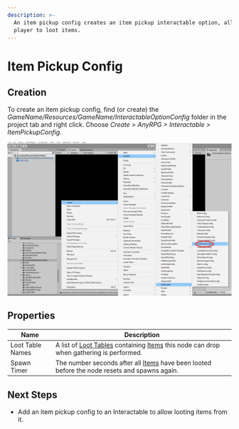 ```yaml
---
description: >-
  An item pickup config creates an item pickup interactable option, allowing the
  player to loot items.
---
```


# Item Pickup Config

## Creation

To create an item pickup config, find (or create) the _GameName/Resources/GameName/InteractableOptionConfig_ folder in the project tab and right click.  Choose _Create > AnyRPG > Interactable > ItemPickupConfig_.

![](<../../.gitbook/assets/image (8) (2).png>)

## Properties

| Name             | Description                                                                                                             |
| ---------------- | ----------------------------------------------------------------------------------------------------------------------- |
| Loot Table Names | A list of [Loot Tables](../loot-table.md) containing [Items](../items/) this node can drop when gathering is performed. |
| Spawn Timer      | The number seconds after all [Items](../items/) have been looted before the node resets and spawns again.               |

## Next Steps

* Add an item pickup config to an Interactable to allow looting items from it.
